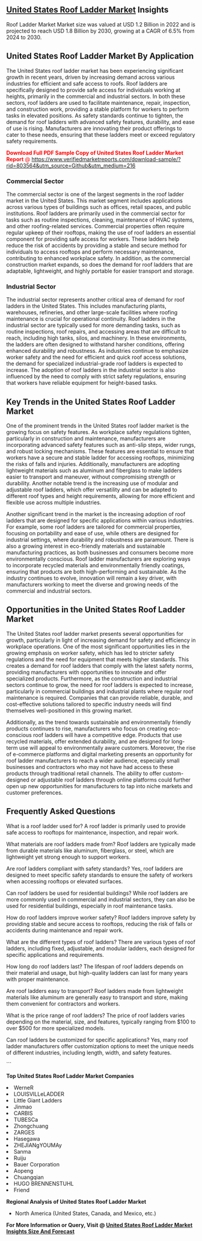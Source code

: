 <h2><a href="https://www.verifiedmarketreports.com/download-sample/?rid=803564&amp;utm_source=Github&amp;utm_medium=216" target="_blank">United States Roof Ladder Market</a> Insights</h2><p>Roof Ladder Market Market size was valued at USD 1.2 Billion in 2022 and is projected to reach USD 1.8 Billion by 2030, growing at a CAGR of 6.5% from 2024 to 2030.</p><p><h2>United States Roof Ladder Market By Application</h2><p>The United States roof ladder market has been experiencing significant growth in recent years, driven by increasing demand across various industries for efficient and safe access to roofs. Roof ladders are specifically designed to provide safe access for individuals working at heights, primarily in the commercial and industrial sectors. In both these sectors, roof ladders are used to facilitate maintenance, repair, inspection, and construction work, providing a stable platform for workers to perform tasks in elevated positions. As safety standards continue to tighten, the demand for roof ladders with advanced safety features, durability, and ease of use is rising. Manufacturers are innovating their product offerings to cater to these needs, ensuring that these ladders meet or exceed regulatory safety requirements.<p><span class=""><span style="color: #ff0000;"><strong>Download Full PDF Sample Copy of United States Roof Ladder Market Report</strong> @ </span><a href="https://www.verifiedmarketreports.com/download-sample/?rid=803564&amp;utm_source=Github&amp;utm_medium=216" target="_blank">https://www.verifiedmarketreports.com/download-sample/?rid=803564&amp;utm_source=Github&amp;utm_medium=216</a></span></p><h3>Commercial Sector</h3><p>The commercial sector is one of the largest segments in the roof ladder market in the United States. This market segment includes applications across various types of buildings such as offices, retail spaces, and public institutions. Roof ladders are primarily used in the commercial sector for tasks such as routine inspections, cleaning, maintenance of HVAC systems, and other roofing-related services. Commercial properties often require regular upkeep of their rooftops, making the use of roof ladders an essential component for providing safe access for workers. These ladders help reduce the risk of accidents by providing a stable and secure method for individuals to access rooftops and perform necessary maintenance, contributing to enhanced workplace safety. In addition, as the commercial construction market expands, so does the demand for roof ladders that are adaptable, lightweight, and highly portable for easier transport and storage.<h3>Industrial Sector</h3><p>The industrial sector represents another critical area of demand for roof ladders in the United States. This includes manufacturing plants, warehouses, refineries, and other large-scale facilities where roofing maintenance is crucial for operational continuity. Roof ladders in the industrial sector are typically used for more demanding tasks, such as routine inspections, roof repairs, and accessing areas that are difficult to reach, including high tanks, silos, and machinery. In these environments, the ladders are often designed to withstand harsher conditions, offering enhanced durability and robustness. As industries continue to emphasize worker safety and the need for efficient and quick roof access solutions, the demand for specialized industrial-grade roof ladders is expected to increase. The adoption of roof ladders in the industrial sector is also influenced by the need to comply with strict safety regulations, ensuring that workers have reliable equipment for height-based tasks.<h2>Key Trends in the United States Roof Ladder Market</h2><p>One of the prominent trends in the United States roof ladder market is the growing focus on safety features. As workplace safety regulations tighten, particularly in construction and maintenance, manufacturers are incorporating advanced safety features such as anti-slip steps, wider rungs, and robust locking mechanisms. These features are essential to ensure that workers have a secure and stable ladder for accessing rooftops, minimizing the risks of falls and injuries. Additionally, manufacturers are adopting lightweight materials such as aluminum and fiberglass to make ladders easier to transport and maneuver, without compromising strength or durability. Another notable trend is the increasing use of modular and adjustable roof ladders, which offer versatility and can be adapted to different roof types and height requirements, allowing for more efficient and flexible use across multiple industries.<p>Another significant trend in the market is the increasing adoption of roof ladders that are designed for specific applications within various industries. For example, some roof ladders are tailored for commercial properties, focusing on portability and ease of use, while others are designed for industrial settings, where durability and robustness are paramount. There is also a growing interest in eco-friendly materials and sustainable manufacturing practices, as both businesses and consumers become more environmentally conscious. Roof ladder manufacturers are exploring ways to incorporate recycled materials and environmentally friendly coatings, ensuring that products are both high-performing and sustainable. As the industry continues to evolve, innovation will remain a key driver, with manufacturers working to meet the diverse and growing needs of the commercial and industrial sectors.<h2>Opportunities in the United States Roof Ladder Market</h2><p>The United States roof ladder market presents several opportunities for growth, particularly in light of increasing demand for safety and efficiency in workplace operations. One of the most significant opportunities lies in the growing emphasis on worker safety, which has led to stricter safety regulations and the need for equipment that meets higher standards. This creates a demand for roof ladders that comply with the latest safety norms, providing manufacturers with opportunities to innovate and offer specialized products. Furthermore, as the construction and industrial sectors continue to grow, the need for roof ladders is expected to increase, particularly in commercial buildings and industrial plants where regular roof maintenance is required. Companies that can provide reliable, durable, and cost-effective solutions tailored to specific industry needs will find themselves well-positioned in this growing market.<p>Additionally, as the trend towards sustainable and environmentally friendly products continues to rise, manufacturers who focus on creating eco-conscious roof ladders will have a competitive edge. Products that use recycled materials, offer extended durability, and are designed for long-term use will appeal to environmentally aware customers. Moreover, the rise of e-commerce platforms and digital marketing presents an opportunity for roof ladder manufacturers to reach a wider audience, especially small businesses and contractors who may not have had access to these products through traditional retail channels. The ability to offer custom-designed or adjustable roof ladders through online platforms could further open up new opportunities for manufacturers to tap into niche markets and customer preferences.<h2>Frequently Asked Questions</h2><p>What is a roof ladder used for? A roof ladder is primarily used to provide safe access to rooftops for maintenance, inspection, and repair work.</p><p>What materials are roof ladders made from? Roof ladders are typically made from durable materials like aluminum, fiberglass, or steel, which are lightweight yet strong enough to support workers.</p><p>Are roof ladders compliant with safety standards? Yes, roof ladders are designed to meet specific safety standards to ensure the safety of workers when accessing rooftops or elevated surfaces.</p><p>Can roof ladders be used for residential buildings? While roof ladders are more commonly used in commercial and industrial sectors, they can also be used for residential buildings, especially in roof maintenance tasks.</p><p>How do roof ladders improve worker safety? Roof ladders improve safety by providing stable and secure access to rooftops, reducing the risk of falls or accidents during maintenance and repair work.</p><p>What are the different types of roof ladders? There are various types of roof ladders, including fixed, adjustable, and modular ladders, each designed for specific applications and requirements.</p><p>How long do roof ladders last? The lifespan of roof ladders depends on their material and usage, but high-quality ladders can last for many years with proper maintenance.</p><p>Are roof ladders easy to transport? Roof ladders made from lightweight materials like aluminum are generally easy to transport and store, making them convenient for contractors and workers.</p><p>What is the price range of roof ladders? The price of roof ladders varies depending on the material, size, and features, typically ranging from $100 to over $500 for more specialized models.</p><p>Can roof ladders be customized for specific applications? Yes, many roof ladder manufacturers offer customization options to meet the unique needs of different industries, including length, width, and safety features.</p>```</p><p><strong>Top United States Roof Ladder Market Companies</strong></p><div data-test-id=""><p><li>WerneR</li><li> LOUISVILLeLADDER</li><li> Little Giant Ladders</li><li> Jinmao</li><li> CARBIS</li><li> TUBESCa</li><li> Zhongchuang</li><li> ZARGES</li><li> Hasegawa</li><li> ZHEJIANgYOUMAy</li><li> Sanma</li><li> Ruiju</li><li> Bauer Corporation</li><li> Aopeng</li><li> Chuangqian</li><li> HUGO BRENNENSTUHL</li><li> Friend</li></p><div><strong>Regional Analysis of&nbsp;United States Roof Ladder Market</strong></div><ul><li dir="ltr"><p dir="ltr">North America&nbsp;(United States, Canada, and Mexico, etc.)</p></li></ul><p><strong>For More Information or Query, Visit @&nbsp;</strong><strong><a href="https://www.verifiedmarketreports.com/product/roof-ladder-market/?utm_source=Github&amp;utm_medium=216" target="_blank">United States Roof Ladder Market Insights Size And Forecast</a></strong></p></div>
